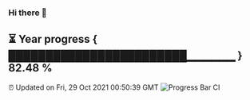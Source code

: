 ### Hi there 👋
⏳ Year progress { ████████████████████████▁▁▁▁▁▁ } 82.48 %
---
⏰ Updated on Fri, 29 Oct 2021 00:50:39 GMT
![Progress Bar CI](https://github.com/liununu/liununu/workflows/Progress%20Bar%20CI/badge.svg)
